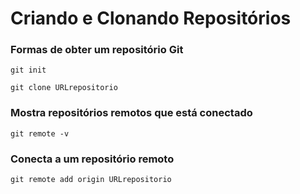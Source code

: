 
# Criando e Clonando Repositórios

### Formas de obter um repositório Git
```
git init
``` 
```
git clone URLrepositorio
```

### Mostra repositórios remotos que está conectado 
```
git remote -v
```

### Conecta a um repositório remoto
```
git remote add origin URLrepositorio
```